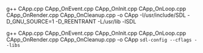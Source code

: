 g++ CApp.cpp CApp_OnEvent.cpp CApp_OnInit.cpp CApp_OnLoop.cpp CApp_OnRender.cpp CApp_OnCleanup.cpp -o CApp -I/usr/include/SDL -D_GNU_SOURCE=1 -D_REENTRANT
-L/usr/lib -lSDL

g++ CApp.cpp CApp_OnEvent.cpp CApp_OnInit.cpp CApp_OnLoop.cpp CApp_OnRender.cpp CApp_OnCleanup.cpp -o CApp `sdl-config --cflags --libs`
